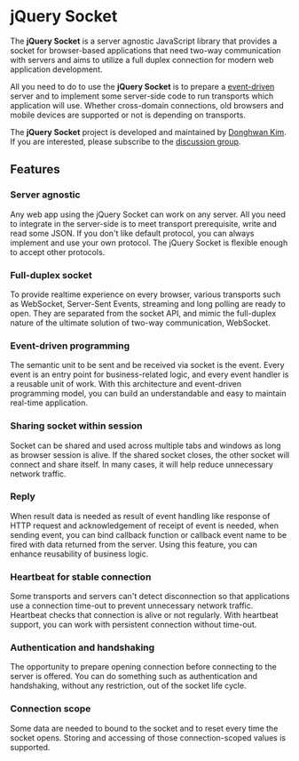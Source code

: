 # jQuery Socket
The **jQuery Socket** is a server agnostic JavaScript library that provides a socket for browser-based applications that need two-way communication with servers and aims to utilize a full duplex connection for modern web application development.

All you need to do to use the **jQuery Socket** is to prepare a [event-driven](http://daverecycles.com/post/3104767110/explain-event-driven-web-servers-to-your-grandma) server and to implement some server-side code to run transports which application will use. Whether cross-domain connections, old browsers and mobile devices are supported or not is depending on transports.

The **jQuery Socket** project is developed and maintained by [Donghwan Kim](http://twitter.com/flowersits). If you are interested, please subscribe to the [discussion group](https://groups.google.com/d/forum/jquery-socket).

## Features

### Server agnostic
Any web app using the jQuery Socket can work on any server. All you need to integrate in the server-side is to meet transport prerequisite, write and read some JSON. If you don't like default protocol, you can always implement and use your own protocol. The jQuery Socket is flexible enough to accept other protocols.

### Full-duplex socket
To provide realtime experience on every browser, various transports such as WebSocket, Server-Sent Events, streaming and long polling are ready to open. They are separated from the socket API, and mimic the full-duplex nature of the ultimate solution of two-way communication, WebSocket.

### Event-driven programming
The semantic unit to be sent and be received via socket is the event. Every event is an entry point for business-related logic, and every event handler is a reusable unit of work. With this architecture and event-driven programming model, you can build an understandable and easy to maintain real-time application.

### Sharing socket within session
Socket can be shared and used across multiple tabs and windows as long as browser session is alive. If the shared socket closes, the other socket will connect and share itself. In many cases, it will help reduce unnecessary network traffic.

### Reply
When result data is needed as result of event handling like response of HTTP request and acknowledgement of receipt of event is needed, when sending event, you can bind callback function or callback event name to be fired with data returned from the server. Using this feature, you can enhance reusability of business logic.

### Heartbeat for stable connection
Some transports and servers can't detect disconnection so that applications use a connection time-out to prevent unnecessary network traffic. Heartbeat checks that connection is alive or not regularly. With heartbeat support, you can work with persistent connection without time-out.

### Authentication and handshaking
The opportunity to prepare opening connection before connecting to the server is offered. You can do something such as authentication and handshaking, without any restriction, out of the socket life cycle.

### Connection scope
Some data are needed to bound to the socket and to reset every time the socket opens. Storing and accessing of those connection-scoped values is supported.